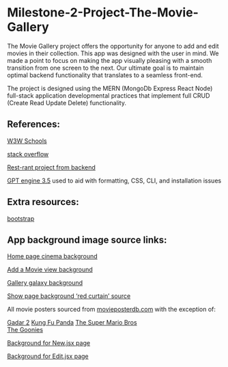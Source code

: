 # Milestone-2-Project-The-Movie-Gallery

The Movie Gallery project offers the opportunity for anyone to add and edit movies in their collection.
This app was designed with the user in mind. We made a point to focus on making the app visually pleasing 
with a smooth transition from one screen to the next. Our ultimate goal is to maintain optimal backend functionality that translates to a seamless front-end. 

The project is designed using the MERN (MongoDb Express React Node) full-stack application developmental practices that implement full
CRUD (Create Read Update Delete) functionality.

## References:

[W3W Schools](https://www.w3schools.com)

[stack overflow](https://stackoverflow.com/)

[Rest-rant project from backend](https://github.com/michaelangelesz/project-REST-rant)

[GPT engine 3.5](chat.openai.com)
used to aid with formatting, CSS, CLI, and installation issues

## Extra resources:

[bootstrap](https://www.bootstrapcdn.com/)

## App background image source links:

[Home page cinema background](https://www.flickr.com/photos/sharkypics/50243040877/)

[Add a Movie view background](https://www.freepik.com/free-photo/movie-background-collage_33752481.htm#query=film%20background&position=8&from_view=keyword&track=ais)

[Gallery galaxy background](https://www.pexels.com/photo/milky-way-photography-2312040/)

[Show page background ‘red curtain’ source](https://www.npr.org/2023/03/09/1160731547/spelling-bee-high-school-theater)

All movie posters sourced from [movieposterdb.com](https://www.movieposterdb.com/) with the exception of:

[Gadar 2](https://www.imdb.com/title/tt15441054/)
[Kung Fu Panda](https://www.amazon.com/Kung-Panda-Widescreen-Jack-Black/dp/B001ECQ75A)
[The Super Mario Bros](https://www.thesupermariobros.movie/character-gallery/)  
[The Goonies](https://xl.moviepxl_59113_cad39c9e.jpgosterdb.com/05_09/1985/0089218/xl_51014_0089218_1e6b1771.jpg?v=2023-09-16%2011:48:49)

[Background for New.jsx page](https://img.freepik.com/free-photo/movie-background-collage_23-2149876028.jpg?size=626&ext=jpg&ga=GA1.1.1929040866.1695618859&semt=ais)

[Background for Edit.jsx page](https://img.freepik.com/premium-photo/film-projector-film-director-s-chair-dark-place-3d-rendering_651547-474.jpg?size=626&ext=jpg&ga=GA1.1.1929040866.1695618859&semt=ais)
